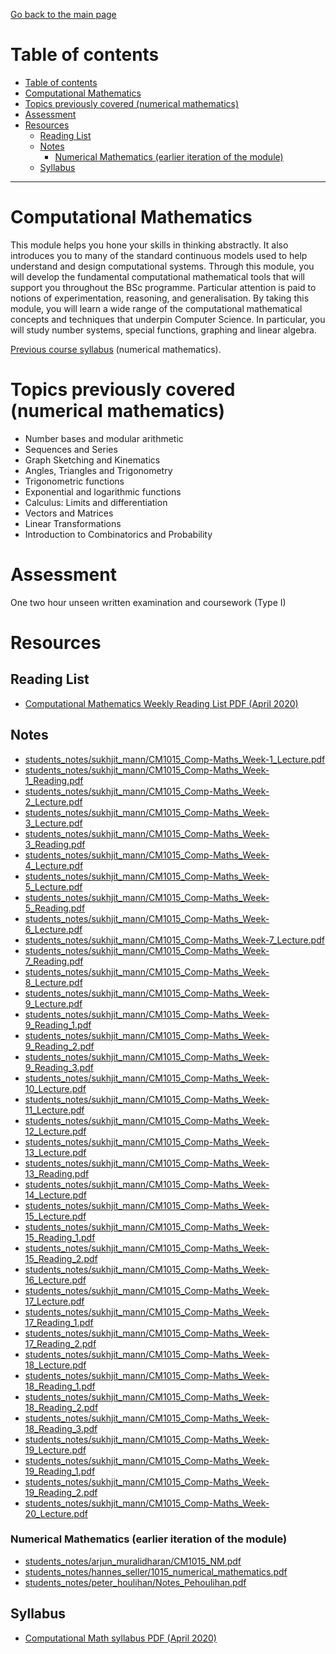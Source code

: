 [Go back to the main page](../../../README.md)

# Table of contents

- [Table of contents](#table-of-contents)
- [Computational Mathematics](#computational-mathematics)
- [Topics previously covered (numerical mathematics)](#topics-previously-covered-numerical-mathematics)
- [Assessment](#assessment)
- [Resources](#resources)
  - [Reading List](#reading-list)
  - [Notes](#notes)
    - [Numerical Mathematics (earlier iteration of the module)](#numerical-mathematics-earlier-iteration-of-the-module)
  - [Syllabus](#syllabus)

---

# Computational Mathematics

This module helps you hone your skills in thinking abstractly. It also
introduces you to many of the standard continuous models used to help
understand and design computational systems. Through this module, you
will develop the fundamental computational mathematical tools that
will support you throughout the BSc programme. Particular attention is
paid to notions of experimentation, reasoning, and generalisation. By
taking this module, you will learn a wide range of the computational
mathematical concepts and techniques that underpin Computer Science.
In particular, you will study number systems, special functions,
graphing and linear algebra.

[Previous course syllabus](./resources/NM-Syllabus.pdf) (numerical mathematics).

# Topics previously covered (numerical mathematics)

- Number bases and modular arithmetic
- Sequences and Series
- Graph Sketching and Kinematics
- Angles, Triangles and Trigonometry
- Trigonometric functions
- Exponential and logarithmic functions
- Calculus: Limits and differentiation
- Vectors and Matrices
- Linear Transformations
- Introduction to Combinatorics and Probability

# Assessment

One two hour unseen written examination and coursework (Type I)

# Resources

## Reading List

- [Computational Mathematics Weekly Reading List PDF (April 2020)](./resources/cm_weekly_reading_list.pdf)

## Notes

- [students_notes/sukhjit_mann/CM1015_Comp-Maths_Week-1_Lecture.pdf](../../../notes/level_4/computational_mathematics/students_notes/sukhjit_mann/CM1015_Comp-Maths_Week-1_Lecture.pdf)
- [students_notes/sukhjit_mann/CM1015_Comp-Maths_Week-1_Reading.pdf](../../../notes/level_4/computational_mathematics/students_notes/sukhjit_mann/CM1015_Comp-Maths_Week-1_Reading.pdf)
- [students_notes/sukhjit_mann/CM1015_Comp-Maths_Week-2_Lecture.pdf](../../../notes/level_4/computational_mathematics/students_notes/sukhjit_mann/CM1015_Comp-Maths_Week-2_Lecture.pdf)
- [students_notes/sukhjit_mann/CM1015_Comp-Maths_Week-3_Lecture.pdf](../../../notes/level_4/computational_mathematics/students_notes/sukhjit_mann/CM1015_Comp-Maths_Week-3_Lecture.pdf)
- [students_notes/sukhjit_mann/CM1015_Comp-Maths_Week-3_Reading.pdf](../../../notes/level_4/computational_mathematics/students_notes/sukhjit_mann/CM1015_Comp-Maths_Week-3_Reading.pdf)
- [students_notes/sukhjit_mann/CM1015_Comp-Maths_Week-4_Lecture.pdf](../../../notes/level_4/computational_mathematics/students_notes/sukhjit_mann/CM1015_Comp-Maths_Week-4_Lecture.pdf)
- [students_notes/sukhjit_mann/CM1015_Comp-Maths_Week-5_Lecture.pdf](../../../notes/level_4/computational_mathematics/students_notes/sukhjit_mann/CM1015_Comp-Maths_Week-5_Lecture.pdf)
- [students_notes/sukhjit_mann/CM1015_Comp-Maths_Week-5_Reading.pdf](../../../notes/level_4/computational_mathematics/students_notes/sukhjit_mann/CM1015_Comp-Maths_Week-5_Reading.pdf)
- [students_notes/sukhjit_mann/CM1015_Comp-Maths_Week-6_Lecture.pdf](../../../notes/level_4/computational_mathematics/students_notes/sukhjit_mann/CM1015_Comp-Maths_Week-6_Lecture.pdf)
- [students_notes/sukhjit_mann/CM1015_Comp-Maths_Week-7_Lecture.pdf](../../../notes/level_4/computational_mathematics/students_notes/sukhjit_mann/CM1015_Comp-Maths_Week-7_Lecture.pdf)
- [students_notes/sukhjit_mann/CM1015_Comp-Maths_Week-7_Reading.pdf](../../../notes/level_4/computational_mathematics/students_notes/sukhjit_mann/CM1015_Comp-Maths_Week-7_Reading.pdf)
- [students_notes/sukhjit_mann/CM1015_Comp-Maths_Week-8_Lecture.pdf](../../../notes/level_4/computational_mathematics/students_notes/sukhjit_mann/CM1015_Comp-Maths_Week-8_Lecture.pdf)
- [students_notes/sukhjit_mann/CM1015_Comp-Maths_Week-9_Lecture.pdf](../../../notes/level_4/computational_mathematics/students_notes/sukhjit_mann/CM1015_Comp-Maths_Week-9_Lecture.pdf)
- [students_notes/sukhjit_mann/CM1015_Comp-Maths_Week-9_Reading_1.pdf](../../../notes/level_4/computational_mathematics/students_notes/sukhjit_mann/CM1015_Comp-Maths_Week-9_Reading_1.pdf)
- [students_notes/sukhjit_mann/CM1015_Comp-Maths_Week-9_Reading_2.pdf](../../../notes/level_4/computational_mathematics/students_notes/sukhjit_mann/CM1015_Comp-Maths_Week-9_Reading_2.pdf)
- [students_notes/sukhjit_mann/CM1015_Comp-Maths_Week-9_Reading_3.pdf](../../../notes/level_4/computational_mathematics/students_notes/sukhjit_mann/CM1015_Comp-Maths_Week-9_Reading_3.pdf)
- [students_notes/sukhjit_mann/CM1015_Comp-Maths_Week-10_Lecture.pdf](../../../notes/level_4/computational_mathematics/students_notes/sukhjit_mann/CM1015_Comp-Maths_Week-10_Lecture.pdf)
- [students_notes/sukhjit_mann/CM1015_Comp-Maths_Week-11_Lecture.pdf](../../../notes/level_4/computational_mathematics/students_notes/sukhjit_mann/CM1015_Comp-Maths_Week-11_Lecture.pdf)
- [students_notes/sukhjit_mann/CM1015_Comp-Maths_Week-12_Lecture.pdf](../../../notes/level_4/computational_mathematics/students_notes/sukhjit_mann/CM1015_Comp-Maths_Week-12_Lecture.pdf)
- [students_notes/sukhjit_mann/CM1015_Comp-Maths_Week-13_Lecture.pdf](../../../notes/level_4/computational_mathematics/students_notes/sukhjit_mann/CM1015_Comp-Maths_Week-13_Lecture.pdf)
- [students_notes/sukhjit_mann/CM1015_Comp-Maths_Week-13_Reading.pdf](../../../notes/level_4/computational_mathematics/students_notes/sukhjit_mann/CM1015_Comp-Maths_Week-13_Reading.pdf)
- [students_notes/sukhjit_mann/CM1015_Comp-Maths_Week-14_Lecture.pdf](../../../notes/level_4/computational_mathematics/students_notes/sukhjit_mann/CM1015_Comp-Maths_Week-14_Lecture.pdf)
- [students_notes/sukhjit_mann/CM1015_Comp-Maths_Week-15_Lecture.pdf](../../../notes/level_4/computational_mathematics/students_notes/sukhjit_mann/CM1015_Comp-Maths_Week-15_Lecture.pdf)
- [students_notes/sukhjit_mann/CM1015_Comp-Maths_Week-15_Reading_1.pdf](../../../notes/level_4/computational_mathematics/students_notes/sukhjit_mann/CM1015_Comp-Maths_Week-15_Reading_1.pdf)
- [students_notes/sukhjit_mann/CM1015_Comp-Maths_Week-15_Reading_2.pdf](../../../notes/level_4/computational_mathematics/students_notes/sukhjit_mann/CM1015_Comp-Maths_Week-15_Reading_2.pdf)
- [students_notes/sukhjit_mann/CM1015_Comp-Maths_Week-16_Lecture.pdf](../../../notes/level_4/computational_mathematics/students_notes/sukhjit_mann/CM1015_Comp-Maths_Week-16_Lecture.pdf)
- [students_notes/sukhjit_mann/CM1015_Comp-Maths_Week-17_Lecture.pdf](../../../notes/level_4/computational_mathematics/students_notes/sukhjit_mann/CM1015_Comp-Maths_Week-17_Lecture.pdf)
- [students_notes/sukhjit_mann/CM1015_Comp-Maths_Week-17_Reading_1.pdf](../../../notes/level_4/computational_mathematics/students_notes/sukhjit_mann/CM1015_Comp-Maths_Week-17_Reading_1.pdf)
- [students_notes/sukhjit_mann/CM1015_Comp-Maths_Week-17_Reading_2.pdf](../../../notes/level_4/computational_mathematics/students_notes/sukhjit_mann/CM1015_Comp-Maths_Week-17_Reading_2.pdf)
- [students_notes/sukhjit_mann/CM1015_Comp-Maths_Week-18_Lecture.pdf](../../../notes/level_4/computational_mathematics/students_notes/sukhjit_mann/CM1015_Comp-Maths_Week-18_Lecture.pdf)
- [students_notes/sukhjit_mann/CM1015_Comp-Maths_Week-18_Reading_1.pdf](../../../notes/level_4/computational_mathematics/students_notes/sukhjit_mann/CM1015_Comp-Maths_Week-18_Reading_1.pdf)
- [students_notes/sukhjit_mann/CM1015_Comp-Maths_Week-18_Reading_2.pdf](../../../notes/level_4/computational_mathematics/students_notes/sukhjit_mann/CM1015_Comp-Maths_Week-18_Reading_2.pdf)
- [students_notes/sukhjit_mann/CM1015_Comp-Maths_Week-18_Reading_3.pdf](../../../notes/level_4/computational_mathematics/students_notes/sukhjit_mann/CM1015_Comp-Maths_Week-18_Reading_3.pdf)
- [students_notes/sukhjit_mann/CM1015_Comp-Maths_Week-19_Lecture.pdf](../../../notes/level_4/computational_mathematics/students_notes/sukhjit_mann/CM1015_Comp-Maths_Week-19_Lecture.pdf)
- [students_notes/sukhjit_mann/CM1015_Comp-Maths_Week-19_Reading_1.pdf](../../../notes/level_4/computational_mathematics/students_notes/sukhjit_mann/CM1015_Comp-Maths_Week-19_Reading_1.pdf)
- [students_notes/sukhjit_mann/CM1015_Comp-Maths_Week-19_Reading_2.pdf](../../../notes/level_4/computational_mathematics/students_notes/sukhjit_mann/CM1015_Comp-Maths_Week-19_Reading_2.pdf)
- [students_notes/sukhjit_mann/CM1015_Comp-Maths_Week-20_Lecture.pdf](../../../notes/level_4/computational_mathematics/students_notes/sukhjit_mann/CM1015_Comp-Maths_Week-20_Lecture.pdf)
### Numerical Mathematics (earlier iteration of the module)

- [students_notes/arjun_muralidharan/CM1015_NM.pdf](../../../notes/level_4/numerical_mathematics/students_notes/arjun_muralidharan/CM1015_NM.pdf)
- [students_notes/hannes_seller/1015_numerical_mathematics.pdf](../../../notes/level_4/numerical_mathematics/students_notes/hannes_seller/1015_numerical_mathematics.pdf)
- [students_notes/peter_houlihan/Notes_Pehoulihan.pdf](../../../notes/level_4/numerical_mathematics/students_notes/peter_houlihan/Notes_Pehoulihan.pdf)

## Syllabus

- [Computational Math syllabus PDF (April 2020)](./resources/CM-Syllabus.pdf)
